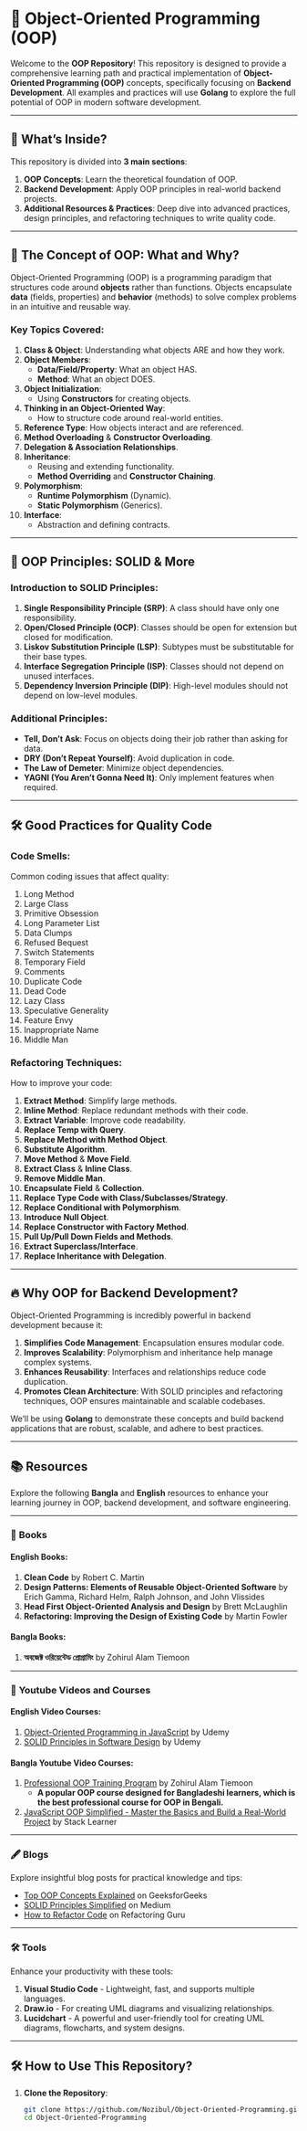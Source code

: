 # 🌟 Object-Oriented Programming (OOP) 

Welcome to the **OOP Repository**! This repository is designed to provide a comprehensive learning path and practical implementation of **Object-Oriented Programming (OOP)** concepts, specifically focusing on **Backend Development**. All examples and practices will use **Golang** to explore the full potential of OOP in modern software development.

---

## 🚀 What’s Inside?

This repository is divided into **3 main sections**:
1. **OOP Concepts**: Learn the theoretical foundation of OOP.
2. **Backend Development**: Apply OOP principles in real-world backend projects.
3. **Additional Resources & Practices**: Deep dive into advanced practices, design principles, and refactoring techniques to write quality code.

---

## 🧠 The Concept of OOP: What and Why?  

Object-Oriented Programming (OOP) is a programming paradigm that structures code around **objects** rather than functions. Objects encapsulate **data** (fields, properties) and **behavior** (methods) to solve complex problems in an intuitive and reusable way.

### Key Topics Covered:
1. **Class & Object**: Understanding what objects ARE and how they work.
2. **Object Members**:
   - **Data/Field/Property**: What an object HAS.
   - **Method**: What an object DOES.
3. **Object Initialization**:
   - Using **Constructors** for creating objects.
4. **Thinking in an Object-Oriented Way**:
   - How to structure code around real-world entities.
5. **Reference Type**: How objects interact and are referenced.
6. **Method Overloading** & **Constructor Overloading**.
7. **Delegation & Association Relationships**.
8. **Inheritance**:
   - Reusing and extending functionality.
   - **Method Overriding** and **Constructor Chaining**.
9. **Polymorphism**:
   - **Runtime Polymorphism** (Dynamic).
   - **Static Polymorphism** (Generics).
10. **Interface**:
    - Abstraction and defining contracts.

---

## 🔑 OOP Principles: SOLID & More

### Introduction to SOLID Principles:
1. **Single Responsibility Principle (SRP)**: A class should have only one responsibility.
2. **Open/Closed Principle (OCP)**: Classes should be open for extension but closed for modification.
3. **Liskov Substitution Principle (LSP)**: Subtypes must be substitutable for their base types.
4. **Interface Segregation Principle (ISP)**: Classes should not depend on unused interfaces.
5. **Dependency Inversion Principle (DIP)**: High-level modules should not depend on low-level modules.

### Additional Principles:
- **Tell, Don’t Ask**: Focus on objects doing their job rather than asking for data.
- **DRY (Don’t Repeat Yourself)**: Avoid duplication in code.
- **The Law of Demeter**: Minimize object dependencies.
- **YAGNI (You Aren’t Gonna Need It)**: Only implement features when required.

---

## 🛠️ Good Practices for Quality Code  

### Code Smells:
Common coding issues that affect quality:
1. Long Method
2. Large Class
3. Primitive Obsession
4. Long Parameter List
5. Data Clumps
6. Refused Bequest
7. Switch Statements
8. Temporary Field
9. Comments
10. Duplicate Code
11. Dead Code
12. Lazy Class
13. Speculative Generality
14. Feature Envy
15. Inappropriate Name
16. Middle Man

### Refactoring Techniques:
How to improve your code:
1. **Extract Method**: Simplify large methods.
2. **Inline Method**: Replace redundant methods with their code.
3. **Extract Variable**: Improve code readability.
4. **Replace Temp with Query**.
5. **Replace Method with Method Object**.
6. **Substitute Algorithm**.
7. **Move Method** & **Move Field**.
8. **Extract Class** & **Inline Class**.
9. **Remove Middle Man**.
10. **Encapsulate Field** & **Collection**.
11. **Replace Type Code with Class/Subclasses/Strategy**.
12. **Replace Conditional with Polymorphism**.
13. **Introduce Null Object**.
14. **Replace Constructor with Factory Method**.
15. **Pull Up/Pull Down Fields and Methods**.
16. **Extract Superclass/Interface**.
17. **Replace Inheritance with Delegation**.

---

## 🔥 Why OOP for Backend Development?  

Object-Oriented Programming is incredibly powerful in backend development because it:
1. **Simplifies Code Management**: Encapsulation ensures modular code.
2. **Improves Scalability**: Polymorphism and inheritance help manage complex systems.
3. **Enhances Reusability**: Interfaces and relationships reduce code duplication.
4. **Promotes Clean Architecture**: With SOLID principles and refactoring techniques, OOP ensures maintainable and scalable codebases.

We’ll be using **Golang** to demonstrate these concepts and build backend applications that are robust, scalable, and adhere to best practices.

---

## 📚 Resources

Explore the following **Bangla** and **English** resources to enhance your learning journey in OOP, backend development, and software engineering.

---

### 📖 **Books**  
#### English Books:
1. **Clean Code** by Robert C. Martin  
2. **Design Patterns: Elements of Reusable Object-Oriented Software** by Erich Gamma, Richard Helm, Ralph Johnson, and John Vlissides  
3. **Head First Object-Oriented Analysis and Design** by Brett McLaughlin  
4. **Refactoring: Improving the Design of Existing Code** by Martin Fowler  

#### Bangla Books:
1. **অবজেক্ট ওরিয়েন্টেড প্রোগ্রামিং** by Zohirul Alam Tiemoon 

---

### 🎥 **Youtube Videos and Courses**
#### English Video Courses:
1. [Object-Oriented Programming in JavaScript](https://www.udemy.com/course/object-oriented-programming-in-javascript/) by Udemy  
2. [SOLID Principles in Software Design](https://www.udemy.com/course/solid-principles-object-oriented-design/) by Udemy  

#### Bangla Youtube Video Courses:
1. [Professional OOP Training Program](https://docs.google.com/document/d/1bsjxBXgWjO9Sesal7X1hHV1ee9AwS-_4VnfqAhqcYfQ/edit?tab=t.0#heading=h.69a7mqb32b6e) by Zohirul Alam Tiemoon 
   - **A popular OOP course designed for Bangladeshi learners, which is the best professional course for OOP in Bengali.**
2. [JavaScript OOP Simplified - Master the Basics and Build a Real-World Project](https://www.youtube.com/watch?v=B6vSq4KiZeM&t=14224s) by Stack Learner  

---

### 🖋️ **Blogs**  
Explore insightful blog posts for practical knowledge and tips:
- [Top OOP Concepts Explained](https://www.geeksforgeeks.org/object-oriented-programming/) on GeeksforGeeks  
- [SOLID Principles Simplified](https://medium.com/@amila922/solid-principles-in-object-oriented-design-5ec01a993b91) on Medium  
- [How to Refactor Code](https://refactoring.guru/refactoring) on Refactoring Guru  

---

### 🛠️ **Tools**
Enhance your productivity with these tools:
1. **Visual Studio Code** - Lightweight, fast, and supports multiple languages.
2. **Draw.io** - For creating UML diagrams and visualizing relationships.
3. **Lucidchart** - A powerful and user-friendly tool for creating UML diagrams, flowcharts, and system designs.

---

## 🛠️ How to Use This Repository?

1. **Clone the Repository**:
   ```bash
   git clone https://github.com/Nozibul/Object-Oriented-Programming.git
   cd Object-Oriented-Programming

